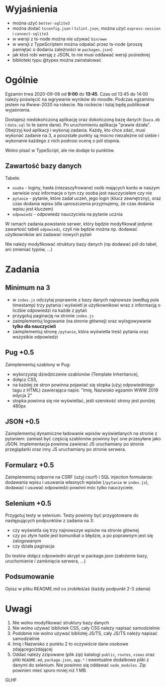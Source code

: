 # Wyjaśnienia #

- można użyć `better-sqlite3`
- można dodać `tsconfig.json` i `tslint.json`, można użyć `express-session` i `connect-sqlite3`
- w wersji z ts-node można nie używać `bin/www`
- w wersji z TypeScriptem można odpalać przez ts-node (proszę pamiętać o dodaniu zależności w `packages.json`)
- jak ktoś robi wersję z JSON, to nie musi oddawać wersji pośredniej
- biblioteki typu @types można zainstalować


# Ogólnie #

Egzamin trwa 2020-09-08 od **9:00** do **13:45**. Czas od 13:45 do 14:00 należy poświęcić na wgrywanie wyników do moodle. Podczas egzaminu jestem na #www-2020 na rokecie.
Na rockecie i tutaj będę publikował wyjaśnienia.

Dostajesz niedokończoną aplikację oraz dokończoną bazę danych (`baza.db` i `data.sql` to te same dane). Po uruchomieniu aplikacja "prawie działa". Obejrzyj
kod aplikacji i wykonaj zadania. Każdy, kto chce zdać, musi wykonać zadanie na 3, a poozstałe punkty są mocno niezależne od siebie i wykonanie każdego z nich
podnosi ocenę o pół stopnia.

Wolno pisać w TypeScript, ale nie dodaje to punktów.



## Zawartość bazy danych ##

Tabele:
- `osoba` - loginy, hasła (niezaszyfrowane) osób mających konto w naszym serwisie oraz informacje o tym czy osoba jest nauczycielem czy nie
- `pytanie` - pytanie, które zadał uczeń, jego login (klucz zewnętrzny), oraz czas dodania wpisu (dla uproszczenia przyjmujemy, że czas dodania wpisu jest kluczem)
- `odpowiedz` - odpowiedz nauczyciela na pytanie ucznia

W ramach zadania powstanie serwer, który będzie modyfikował jedynie zawartość tabeli `odpowiedz`, czyli nie będzie można np. dodawać użytkowników ani zadawać nowych pytań

Nie należy modyfikować struktury bazy danych (np dodawać pól do tabel, ani zmieniać typów, ...)

# Zadania #

## Minimum na 3 ##

- w `index.js` odczytaj poprawnie z bazy danych najnowsze (według pola timestamp) trzy pytania i wyświetl je użytkownikowi wraz z informacją o liczbie odpowiedzi na każde z pytań
- przygotuj paginację na stronie `index.js`
- zaimplementuj logowanie (na stronie głównej) oraz wylogowywanie **tylko dla nauczycieli**
- zaimplementuj stronę `/pytanie`, która wyświetla treść pytania oraz wszystkie odpowiedzi
  
## Pug +0.5 ##

Zaimplementuj szablony w Pug:
- wykorzystaj dziedziczenie szablonów (Template Inheritance), 
- dołącz CSS, 
- na każdej ze stron powinna pojawiać się stopka (użyj odpowiedniego tagu z HTML) zawierająca napis: "Imię, Nazwisko egzamin WWW 2019 edycja 2"
- stopka powinna się nie wyświetlać, jeśli szerokość strony jest poniżej 480px 

## JSON +0.5 ##

Zaimplementuj dynamiczne ładowanie wpisów wyświetlanych na stronie z pytaniem: zamiast być częścią szablonów powinny być one przesyłane jako JSON.
Implementacja powinna zawierać JS uruchamiany po stronie przeglądarki oraz inny JS uruchamiany po stronie serwera.

## Formularz +0.5 ##

Zaimplementuj odporne na CSRF (użyj csurf) i SQL injection formularze: dodawania wpisu i usuwania własnych wpisów (`/pytanie` w `index.js`), dodawać i usuwać 
odpowiedzi powinni móc tylko nauczyciele.

## Selenium +0.5 ##

Przygotuj testy w selenium. Testy powinny być przygotowane do następujących podpunktów z zadania na 3: 
- czy wyświetla się trzy najnowszye wpisów na stronie głównej
- czy po złym haśle jest komunikat o błędzie, a po poprawnym jest się zalogowanym
- czy działa paginacja

Do testów dołącz odpowiedni skrypt w package.json (założenie bazy, uruchomienie i zamknięcie serwera, ...) 

## Podsumowanie ##

Opisz w pliku README.md co zrobiłeś/aś (każdy podpunkt 2-3 zdania)

# Uwagi #

1. Nie wolno modyfikować struktury bazy danych
2. Nie wolno używać bibliotek CSS, cały CSS należy napisać samodzielnie
3. Podobnie nie wolno używać bibliotej JS/TS, cały JS/TS należy napisać samodzielnie
4. Imię i Nazwisko z punktu 2 to oczywiście dane osobowe zdającego/zdającej
5. Oddać należy zzipowane (plik zip) katalogi `public`, `routes`, `views` oraz pliki `README.md`, `package.json`, `app.*` i ewentualne dodatkowe pliki z danymi do selenium. Nie powinno się oddawać `node_modules`. Zip powinien mieć sporo mniej niż 1 MB.


GLHF
